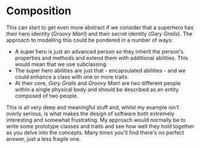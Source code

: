 # Composition



This can start to get even more abstract if we consider that a superhero has their hero identity (_Groovy Man!_) and their secret identity (_Gary Grails_). The approach to modelling this could be pondered in a number of ways:

* A super hero is just an advanced person so they inherit the person's properties and methods and extend them with additional abilities. This would mean that we use subclassing.
* The super hero abilities are just that - encapsulated abilities - and we could enhance a class with one or more traits.
* At their core, _Gary Grails_ and _Groovy Man!_ are two different people within a single physical body and should be described as an entity composed of two people.

This is all very deep and meaningful stuff and, whilst my example isn't overly serious, is what makes the design of software both extremely interesting and somewhat frustrating. My approach would normally be to write some prototype classes and traits and see how well they hold together as you delve into the concepts. Many times you'll find there's no perfect answer, just a less fragile one.
